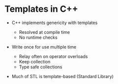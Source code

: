 # Templates in C++

* C++ implements genericity with templates
  - Resolved at compile time
  - No runtime checks

* Write once for use multiple time
  - Relay often on operator overloads
  - Keep collection
  - Type safe collections

* Much of STL is template-based (Standard Library)

